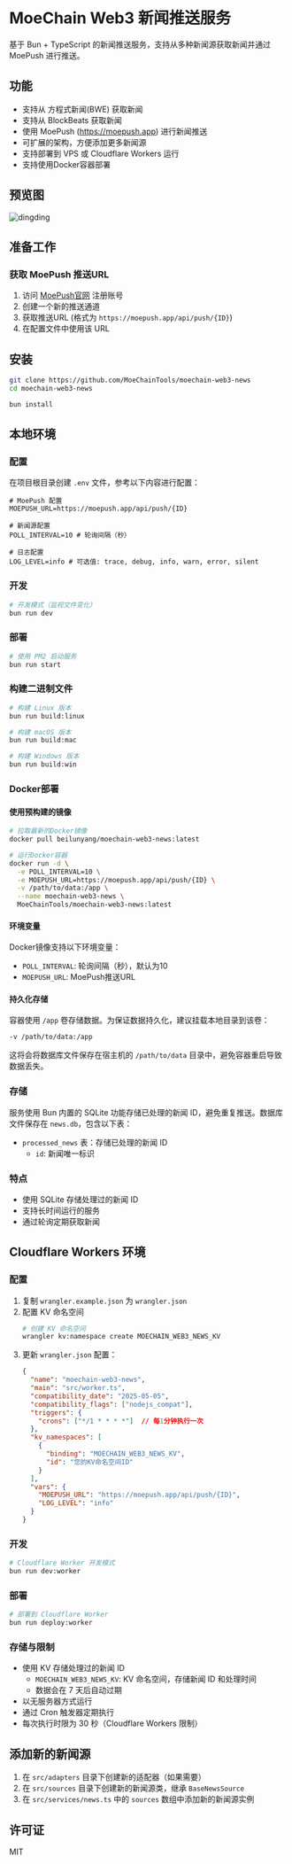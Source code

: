 # MoeChain Web3 新闻推送服务

基于 Bun + TypeScript 的新闻推送服务，支持从多种新闻源获取新闻并通过 MoePush 进行推送。

## 功能

- 支持从 方程式新闻(BWE) 获取新闻
- 支持从 BlockBeats 获取新闻
- 使用 MoePush (https://moepush.app) 进行新闻推送
- 可扩展的架构，方便添加更多新闻源
- 支持部署到 VPS 或 Cloudflare Workers 运行
- 支持使用Docker容器部署

## 预览图
![dingding](https://pic.otaku.ren/20250510/AgADmBkAAjOK-FQ.png)

## 准备工作

### 获取 MoePush 推送URL

1. 访问 [MoePush官网](https://moepush.app) 注册账号
2. 创建一个新的推送通道
3. 获取推送URL (格式为 `https://moepush.app/api/push/{ID}`)
4. 在配置文件中使用该 URL

## 安装

```bash
git clone https://github.com/MoeChainTools/moechain-web3-news
cd moechain-web3-news

bun install
```

## 本地环境

### 配置

在项目根目录创建 `.env` 文件，参考以下内容进行配置：

```
# MoePush 配置
MOEPUSH_URL=https://moepush.app/api/push/{ID}

# 新闻源配置
POLL_INTERVAL=10 # 轮询间隔（秒）

# 日志配置
LOG_LEVEL=info # 可选值: trace, debug, info, warn, error, silent
```

### 开发

```bash
# 开发模式（监视文件变化）
bun run dev
```

### 部署

```bash
# 使用 PM2 启动服务
bun run start
```

### 构建二进制文件

```bash
# 构建 Linux 版本
bun run build:linux

# 构建 macOS 版本
bun run build:mac

# 构建 Windows 版本
bun run build:win
```

### Docker部署

#### 使用预构建的镜像

```bash
# 拉取最新的Docker镜像
docker pull beilunyang/moechain-web3-news:latest

# 运行Docker容器
docker run -d \
  -e POLL_INTERVAL=10 \
  -e MOEPUSH_URL=https://moepush.app/api/push/{ID} \
  -v /path/to/data:/app \
  --name moechain-web3-news \
  MoeChainTools/moechain-web3-news:latest
```

#### 环境变量

Docker镜像支持以下环境变量：

- `POLL_INTERVAL`: 轮询间隔（秒），默认为10
- `MOEPUSH_URL`: MoePush推送URL

#### 持久化存储

容器使用 `/app` 卷存储数据。为保证数据持久化，建议挂载本地目录到该卷：

```bash
-v /path/to/data:/app
```

这将会将数据库文件保存在宿主机的 `/path/to/data` 目录中，避免容器重启导致数据丢失。

### 存储

服务使用 Bun 内置的 SQLite 功能存储已处理的新闻 ID，避免重复推送。数据库文件保存在 `news.db`，包含以下表：

- `processed_news` 表：存储已处理的新闻 ID
  - `id`: 新闻唯一标识

### 特点

- 使用 SQLite 存储处理过的新闻 ID
- 支持长时间运行的服务
- 通过轮询定期获取新闻

## Cloudflare Workers 环境

### 配置

1. 复制 `wrangler.example.json` 为 `wrangler.json`
2. 配置 KV 命名空间
   ```bash
   # 创建 KV 命名空间
   wrangler kv:namespace create MOECHAIN_WEB3_NEWS_KV
   ```
3. 更新 `wrangler.json` 配置：
   ```json
   {
     "name": "moechain-web3-news",
     "main": "src/worker.ts",
     "compatibility_date": "2025-05-05",
     "compatibility_flags": ["nodejs_compat"],
     "triggers": {
       "crons": ["*/1 * * * *"]  // 每1分钟执行一次
     },
     "kv_namespaces": [
       {
         "binding": "MOECHAIN_WEB3_NEWS_KV",
         "id": "您的KV命名空间ID"
       }
     ],
     "vars": {
       "MOEPUSH_URL": "https://moepush.app/api/push/{ID}",
       "LOG_LEVEL": "info"
     }
   }
   ```

### 开发

```bash
# Cloudflare Worker 开发模式
bun run dev:worker
```

### 部署

```bash
# 部署到 Cloudflare Worker
bun run deploy:worker
```

### 存储与限制

- 使用 KV 存储处理过的新闻 ID
  - `MOECHAIN_WEB3_NEWS_KV`: KV 命名空间，存储新闻 ID 和处理时间
  - 数据会在 7 天后自动过期
- 以无服务器方式运行
- 通过 Cron 触发器定期执行
- 每次执行时限为 30 秒（Cloudflare Workers 限制）

## 添加新的新闻源

1. 在 `src/adapters` 目录下创建新的适配器（如果需要）
2. 在 `src/sources` 目录下创建新的新闻源类，继承 `BaseNewsSource`
3. 在 `src/services/news.ts` 中的 `sources` 数组中添加新的新闻源实例

## 许可证

MIT 